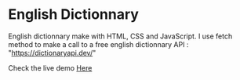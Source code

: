 # English Dictionnary
English dictionnary make with HTML, CSS and JavaScript.
I use fetch method to make a call to a free english dictionnary API : "https://dictionaryapi.dev/"

Check the live demo [Here](https://marcyannick1.github.io/English-Dictionnary/)